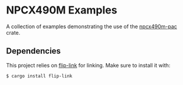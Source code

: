 # NPCX490M Examples

A collection of examples demonstrating the use of the
[npcx490m-pac](https://github.com/OpenDevicePartnership/npcx490m-pac) crate.

## Dependencies

This project relies on [flip-link](https://crates.io/crates/flip-link)
for linking. Make sure to install it with:

```console
$ cargo install flip-link
```
